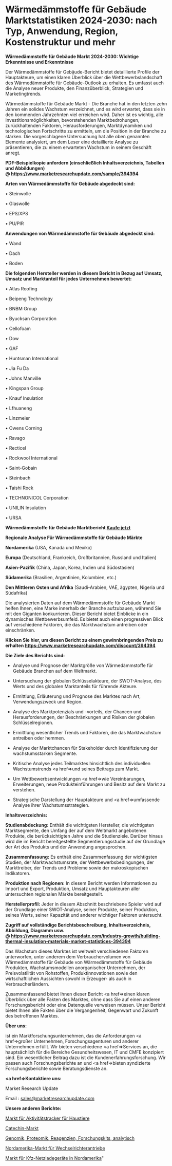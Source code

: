 # Wärmedämmstoffe für Gebäude Marktstatistiken 2024-2030: nach Typ, Anwendung, Region, Kostenstruktur und mehr

<strong>Wärmedämmstoffe für Gebäude Markt 2024-2030: Wichtige Erkenntnisse und Erkenntnisse</strong>

Der Wärmedämmstoffe für Gebäude-Bericht bietet detaillierte Profile der Hauptakteure, um einen klaren Überblick über die Wettbewerbslandschaft des Wärmedämmstoffe für Gebäude-Outlook zu erhalten. Es umfasst auch die Analyse neuer Produkte, den Finanzüberblick, Strategien und Marketingtrends.

Wärmedämmstoffe für Gebäude Markt - Die Branche hat in den letzten zehn Jahren ein solides Wachstum verzeichnet, und es wird erwartet, dass sie in den kommenden Jahrzehnten viel erreichen wird. Daher ist es wichtig, alle Investitionsmöglichkeiten, bevorstehenden Marktbedrohungen, zurückhaltenden Faktoren, Herausforderungen, Marktdynamiken und technologischen Fortschritte zu ermitteln, um die Position in der Branche zu stärken. Die vorgeschlagene Untersuchung hat alle oben genannten Elemente analysiert, um dem Leser eine detaillierte Analyse zu präsentieren, die zu einem erwarteten Wachstum in seinem Geschäft anregt.

<strong><b>PDF-Beispielkopie anfordern (einschließlich Inhaltsverzeichnis, Tabellen und Abbildungen) @ </b></strong><strong><a href=https://www.marketresearchupdate.com/sample/394394><strong>https://www.marketresearchupdate.com/sample/394394</u></a></strong></strong>

<strong>Arten von Wärmedämmstoffe für Gebäude abgedeckt sind:</strong>

• Steinwolle

• Glaswolle

• EPS/XPS

• PU/PIR

<strong>Anwendungen von Wärmedämmstoffe für Gebäude abgedeckt sind:</strong>

• Wand

• Dach

• Boden

<strong>Die folgenden Hersteller werden in diesem Bericht in Bezug auf Umsatz, Umsatz und Marktanteil für jedes Unternehmen bewertet:</strong>

• Atlas Roofing

• Beipeng Technology

• BNBM Group

• Byucksan Corporation

• Cellofoam

• Dow

• GAF

• Huntsman International

• Jia Fu Da

• Johns Manville

• Kingspan Group

• Knauf Insulation

• Lfhuaneng

• Linzmeier

• Owens Corning

• Ravago

• Recticel

• Rockwool International

• Saint-Gobain

• Steinbach

• Taishi Rock

• TECHNONICOL Corporation

• UNILIN Insulation

• URSA

<strong>Wärmedämmstoffe für Gebäude Marktbericht <a href=https://www.marketresearchupdate.com/buynow/394394>Kaufe jetzt</a></strong>

<strong>Regionale Analyse Für Wärmedämmstoffe für Gebäude Märkte</strong>

<strong>Nordamerika</strong> (USA, Kanada und Mexiko)

<strong>Europa</strong> (Deutschland, Frankreich, Großbritannien, Russland und Italien)

<strong>Asien-Pazifik</strong> (China, Japan, Korea, Indien und Südostasien)

<strong>Südamerika</strong> (Brasilien, Argentinien, Kolumbien, etc.)

<strong>Den Mittleren</strong> <strong>Osten und Afrika</strong> (Saudi-Arabien, VAE, ägypten, Nigeria und Südafrika)

Die analysierten Daten auf dem Wärmedämmstoffe für Gebäude Markt helfen Ihnen, eine Marke innerhalb der Branche aufzubauen, während Sie mit den Giganten konkurrieren. Dieser Bericht bietet Einblicke in ein dynamisches Wettbewerbsumfeld. Es bietet auch einen progressiven Blick auf verschiedene Faktoren, die das Marktwachstum antreiben oder einschränken.

<strong>Klicken Sie hier, um diesen Bericht zu einem gewinnbringenden Preis zu erhalten
</strong><strong><a href=https://www.marketresearchupdate.com/discount/394394>https://www.marketresearchupdate.com/discount/394394</b></u></strong></a>

<strong>Die Ziele des Berichts sind:</strong>

- Analyse und Prognose der Marktgröße von Wärmedämmstoffe für Gebäude Branchen auf dem Weltmarkt.

- Untersuchung der globalen Schlüsselakteure, der SWOT-Analyse, des Werts und des globalen Marktanteils für führende Akteure.

- Ermittlung, Erläuterung und Prognose des Marktes nach Art, Verwendungszweck und Region.

- Analyse des Marktpotenzials und -vorteils, der Chancen und Herausforderungen, der Beschränkungen und Risiken der globalen Schlüsselregionen.

- Ermittlung wesentlicher Trends und Faktoren, die das Marktwachstum antreiben oder hemmen.

- Analyse der Marktchancen für Stakeholder durch Identifizierung der wachstumsstarken Segmente.

- Kritische Analyse jedes Teilmarktes hinsichtlich des individuellen Wachstumstrends <a href=>und</a> seines Beitrags zum Markt.

- Um Wettbewerbsentwicklungen <a href=>wie</a> Vereinbarungen, Erweiterungen, neue Produkteinführungen und Besitz auf dem Markt zu verstehen.

- Strategische Darstellung der Hauptakteure und <a href=>umfas</a>sende Analyse ihrer Wachstumsstrategien.

<strong>Inhaltsverzeichnis:</strong>

<strong>Studienabdeckung:</strong> Enthält die wichtigsten Hersteller, die wichtigsten Marktsegmente, den Umfang der auf dem Weltmarkt angebotenen Produkte, die berücksichtigten Jahre und die Studienziele. Darüber hinaus wird die im Bericht bereitgestellte Segmentierungsstudie auf der Grundlage der Art des Produkts und der Anwendung angesprochen.

<strong>Zusammenfassung:</strong> Es enthält eine Zusammenfassung der wichtigsten Studien, der Marktwachstumsrate, der Wettbewerbsbedingungen, der Markttreiber, der Trends und Probleme sowie der makroskopischen Indikatoren.

<strong>Produktion nach Regionen:</strong> In diesem Bericht werden Informationen zu Import und Export, Produktion, Umsatz und Hauptakteuren aller untersuchten regionalen Märkte bereitgestellt.

<strong>Herstellerprofil:</strong> Jeder in diesem Abschnitt beschriebene Spieler wird auf der Grundlage einer SWOT-Analyse, seiner Produkte, seiner Produktion, seines Werts, seiner Kapazität und anderer wichtiger Faktoren untersucht.

<strong><b>Zugriff auf vollständige Berichtsbeschreibung, Inhaltsverzeichnis, Abbildung, Diagramm usw. @ </b></strong><strong><a href=https://www.marketresearchupdate.com/industry-growth/building-thermal-insulation-materials-market-statistices-394394>https://www.marketresearchupdate.com/industry-growth/building-thermal-insulation-materials-market-statistices-394394</a></strong>

Das Wachstum dieses Marktes ist weltweit verschiedenen Faktoren unterworfen, unter anderem dem Verbrauchervolumen von Wärmedämmstoffe für Gebäude von Wärmedämmstoffe für Gebäude Produkten, Wachstumsmodellen anorganischer Unternehmen, der Preisvolatilität von Rohstoffen, Produktinnovationen sowie den wirtschaftlichen Aussichten sowohl in Erzeuger- als auch in Verbraucherländern.

Zusammenfassend bietet Ihnen dieser Bericht <a href=>einen</a> klaren Überblick über alle Fakten des Marktes, ohne dass Sie auf einen anderen Forschungsbericht oder eine Datenquelle verweisen müssen. Unser Bericht bietet Ihnen alle Fakten über die Vergangenheit, Gegenwart und Zukunft des betroffenen Marktes.

<strong>Über uns:</strong>

 ist ein Marktforschungsunternehmen, das die Anforderungen <a href=>großer</a> Unternehmen, Forschungsagenturen und anderer Unternehmen erfüllt. Wir bieten verschiedene <a href=>Services</a> an, die hauptsächlich für die Bereiche Gesundheitswesen, IT und CMFE konzipiert sind. Ein wesentlicher Beitrag dazu ist die Kundenerfahrungsforschung. Wir passen auch Forschungsberichte an und <a href=>bieten</a> syndizierte Forschungsberichte sowie Beratungsdienste an.

<strong><a href=>Kontaktiere uns:</a></strong>

Market Research Update

Email : sales@marketresearchupdate.com

<strong>Unsere anderen Berichte:</strong>

<a href=https://www.linkedin.com/pulse/pet-activity-trackers-market-2023-latest-trending-industry>Markt für Aktivitätstracker für Haustiere</a>

<a href=https://www.linkedin.com/pulse/catechin-market-size-trends-consumption>Catechin-Markt</a>

<a href=https://www.linkedin.com/pulse/genomics-proteomics-reagents-research-kits-analytical>Genomik, Proteomik, Reagenzien, Forschungskits, analytisch</a>

<a href=https://www.linkedin.com/pulse/north-america-inverter-drives-market-advancing>Nordamerika-Markt für Wechselrichterantriebe</a>

<a href=https://www.linkedin.com/pulse/north-america-vehicle-grid-chargers-market-1f>Markt für Kfz-Netzladegeräte in Nordamerika</a>"
